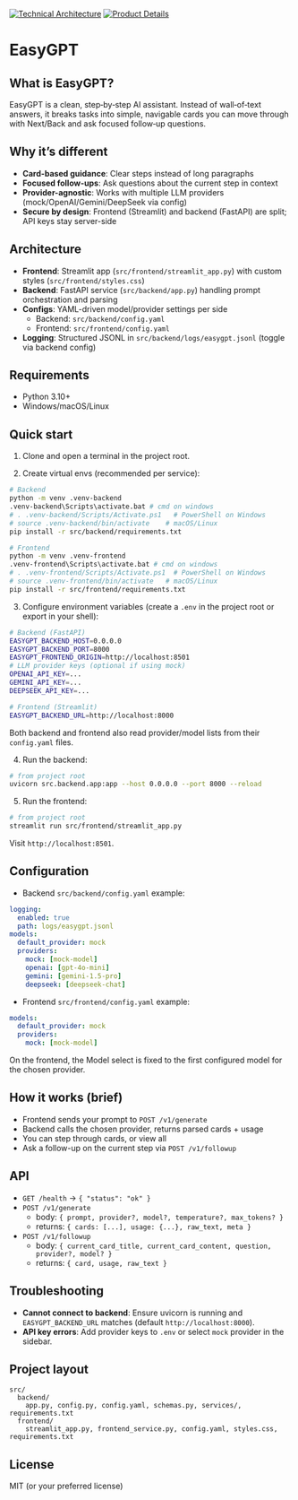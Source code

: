 [![Technical Architecture](https://img.shields.io/badge/Technical_Architecture-Read-0A66C2?style=for-the-badge)](docs//technical%20architecture.md)
[![Product Details](https://img.shields.io/badge/Product_Details-Read-4CAF50?style=for-the-badge)](docs//product_details.md)

# EasyGPT

## What is EasyGPT?
EasyGPT is a clean, step‑by‑step AI assistant. Instead of wall‑of‑text answers, it breaks tasks into simple, navigable cards you can move through with Next/Back and ask focused follow‑up questions.

## Why it’s different
- **Card-based guidance**: Clear steps instead of long paragraphs
- **Focused follow-ups**: Ask questions about the current step in context
- **Provider-agnostic**: Works with multiple LLM providers (mock/OpenAI/Gemini/DeepSeek via config)
- **Secure by design**: Frontend (Streamlit) and backend (FastAPI) are split; API keys stay server-side

## Architecture
- **Frontend**: Streamlit app (`src/frontend/streamlit_app.py`) with custom styles (`src/frontend/styles.css`)
- **Backend**: FastAPI service (`src/backend/app.py`) handling prompt orchestration and parsing
- **Configs**: YAML-driven model/provider settings per side
  - Backend: `src/backend/config.yaml`
  - Frontend: `src/frontend/config.yaml`
- **Logging**: Structured JSONL in `src/backend/logs/easygpt.jsonl` (toggle via backend config)

## Requirements
- Python 3.10+
- Windows/macOS/Linux

## Quick start
1) Clone and open a terminal in the project root.

2) Create virtual envs (recommended per service):
```bash
# Backend
python -m venv .venv-backend
.venv-backend\Scripts\activate.bat # cmd on windows
# . .venv-backend/Scripts/Activate.ps1   # PowerShell on Windows
# source .venv-backend/bin/activate    # macOS/Linux
pip install -r src/backend/requirements.txt

# Frontend
python -m venv .venv-frontend
.venv-frontend\Scripts\activate.bat # cmd on windows
# . .venv-frontend/Scripts/Activate.ps1  # PowerShell on Windows
# source .venv-frontend/bin/activate   # macOS/Linux
pip install -r src/frontend/requirements.txt
```

3) Configure environment variables (create a `.env` in the project root or export in your shell):
```bash
# Backend (FastAPI)
EASYGPT_BACKEND_HOST=0.0.0.0
EASYGPT_BACKEND_PORT=8000
EASYGPT_FRONTEND_ORIGIN=http://localhost:8501
# LLM provider keys (optional if using mock)
OPENAI_API_KEY=...
GEMINI_API_KEY=...
DEEPSEEK_API_KEY=...

# Frontend (Streamlit)
EASYGPT_BACKEND_URL=http://localhost:8000
```
Both backend and frontend also read provider/model lists from their `config.yaml` files.

4) Run the backend:
```bash
# from project root
uvicorn src.backend.app:app --host 0.0.0.0 --port 8000 --reload
```

5) Run the frontend:
```bash
# from project root
streamlit run src/frontend/streamlit_app.py
```
Visit `http://localhost:8501`.

## Configuration
- Backend `src/backend/config.yaml` example:
```yaml
logging:
  enabled: true
  path: logs/easygpt.jsonl
models:
  default_provider: mock
  providers:
    mock: [mock-model]
    openai: [gpt-4o-mini]
    gemini: [gemini-1.5-pro]
    deepseek: [deepseek-chat]
```
- Frontend `src/frontend/config.yaml` example:
```yaml
models:
  default_provider: mock
  providers:
    mock: [mock-model]
```
On the frontend, the Model select is fixed to the first configured model for the chosen provider.

## How it works (brief)
- Frontend sends your prompt to `POST /v1/generate`
- Backend calls the chosen provider, returns parsed cards + usage
- You can step through cards, or view all
- Ask a follow-up on the current step via `POST /v1/followup`

## API
- `GET /health` → `{ "status": "ok" }`
- `POST /v1/generate`
  - body: `{ prompt, provider?, model?, temperature?, max_tokens? }`
  - returns: `{ cards: [...], usage: {...}, raw_text, meta }`
- `POST /v1/followup`
  - body: `{ current_card_title, current_card_content, question, provider?, model? }`
  - returns: `{ card, usage, raw_text }`

## Troubleshooting
- **Cannot connect to backend**: Ensure uvicorn is running and `EASYGPT_BACKEND_URL` matches (default `http://localhost:8000`).
- **API key errors**: Add provider keys to `.env` or select `mock` provider in the sidebar.

## Project layout
```
src/
  backend/
    app.py, config.py, config.yaml, schemas.py, services/, requirements.txt
  frontend/
    streamlit_app.py, frontend_service.py, config.yaml, styles.css, requirements.txt
```

## License
MIT (or your preferred license)